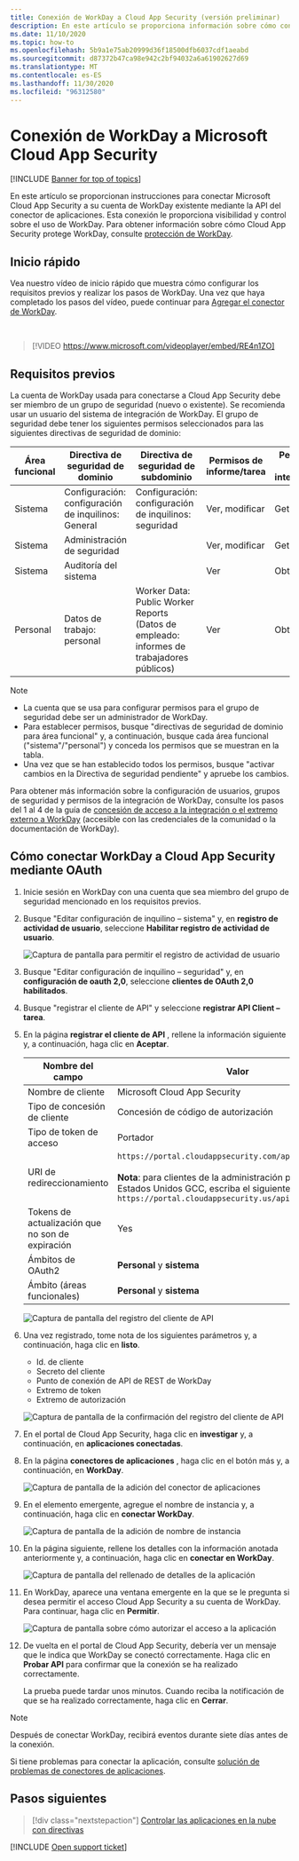 ```yaml
---
title: Conexión de WorkDay a Cloud App Security (versión preliminar)
description: En este artículo se proporciona información sobre cómo conectar la aplicación WorkDay a Cloud App Security mediante el conector de API para la visibilidad y el control del uso.
ms.date: 11/10/2020
ms.topic: how-to
ms.openlocfilehash: 5b9a1e75ab20999d36f18500dfb6037cdf1aeabd
ms.sourcegitcommit: d87372b47ca98e942c2bf94032a6a61902627d69
ms.translationtype: MT
ms.contentlocale: es-ES
ms.lasthandoff: 11/30/2020
ms.locfileid: "96312580"
---
```

# <a name="connect-workday-to-microsoft-cloud-app-security"></a>Conexión de WorkDay a Microsoft Cloud App Security

[!INCLUDE [Banner for top of topics](includes/banner.md)]

En este artículo se proporcionan instrucciones para conectar Microsoft Cloud App Security a su cuenta de WorkDay existente mediante la API del conector de aplicaciones. Esta conexión le proporciona visibilidad y control sobre el uso de WorkDay. Para obtener información sobre cómo Cloud App Security protege WorkDay, consulte [protección de WorkDay](protect-workday.md).

## <a name="quick-start"></a>Inicio rápido

Vea nuestro vídeo de inicio rápido que muestra cómo configurar los requisitos previos y realizar los pasos de WorkDay. Una vez que haya completado los pasos del vídeo, puede continuar para [Agregar el conector de WorkDay](#add-connector).

<br />

> [!VIDEO https://www.microsoft.com/videoplayer/embed/RE4n1ZO]

## <a name="prerequisites"></a>Requisitos previos

La cuenta de WorkDay usada para conectarse a Cloud App Security debe ser miembro de un grupo de seguridad (nuevo o existente). Se recomienda usar un usuario del sistema de integración de WorkDay. El grupo de seguridad debe tener los siguientes permisos seleccionados para las siguientes directivas de seguridad de dominio:

| Área funcional | Directiva de seguridad de dominio | Directiva de seguridad de subdominio | Permisos de informe/tarea | Permisos de integración |
| --- | --- | --- | --- | --- |
| Sistema | Configuración: configuración de inquilinos: General | Configuración: configuración de inquilinos: seguridad | Ver, modificar | Get, Put |
| Sistema | Administración de seguridad | | Ver, modificar | Get, Put |
| Sistema | Auditoría del sistema | | Ver | Obtener |
| Personal | Datos de trabajo: personal | Worker Data: Public Worker Reports (Datos de empleado: informes de trabajadores públicos) | Ver | Obtener |

> [!NOTE]
>
> * La cuenta que se usa para configurar permisos para el grupo de seguridad debe ser un administrador de WorkDay.
> * Para establecer permisos, busque "directivas de seguridad de dominio para área funcional" y, a continuación, busque cada área funcional ("sistema"/"personal") y conceda los permisos que se muestran en la tabla.
> * Una vez que se han establecido todos los permisos, busque "activar cambios en la Directiva de seguridad pendiente" y apruebe los cambios.

Para obtener más información sobre la configuración de usuarios, grupos de seguridad y permisos de la integración de WorkDay, consulte los pasos del 1 al 4 de la guía de [concesión de acceso a la integración o el extremo externo a WorkDay](https://go.microsoft.com/fwlink/?linkid=2103212) (accesible con las credenciales de la comunidad o la documentación de WorkDay).

## <a name="how-to-connect-workday-to-cloud-app-security-using-oauth"></a>Cómo conectar WorkDay a Cloud App Security mediante OAuth

1. Inicie sesión en WorkDay con una cuenta que sea miembro del grupo de seguridad mencionado en los requisitos previos.

1. Busque "Editar configuración de inquilino – sistema" y, en **registro de actividad de usuario**, seleccione **Habilitar registro de actividad de usuario**.

    ![Captura de pantalla para permitir el registro de actividad de usuario](media/connect-workday-enable-logging.png)

1. Busque "Editar configuración de inquilino – seguridad" y, en **configuración de oauth 2,0**, seleccione **clientes de OAuth 2,0 habilitados**.

1. Busque "registrar el cliente de API" y seleccione **registrar API Client – tarea**.

1. En la página **registrar el cliente de API** , rellene la información siguiente y, a continuación, haga clic en **Aceptar**.

    | Nombre del campo | Valor |
    | ---- | ---- |
    | Nombre de cliente | Microsoft Cloud App Security |
    | Tipo de concesión de cliente | Concesión de código de autorización |
    | Tipo de token de acceso | Portador |
    | URI de redireccionamiento | `https://portal.cloudappsecurity.com/api/oauth/connect`<br /><br />**Nota**: para clientes de la administración pública de Estados Unidos GCC, escriba el siguiente valor: `https://portal.cloudappsecurity.us/api/oauth/connect` |
    | Tokens de actualización que no son de expiración | Yes |
    | Ámbitos de OAuth2 | **Personal** y **sistema** |
    | Ámbito (áreas funcionales) | **Personal** y **sistema** |

    ![Captura de pantalla del registro del cliente de API](media/connect-workday-register-api-client.png)

1. Una vez registrado, tome nota de los siguientes parámetros y, a continuación, haga clic en **listo**.

    * Id. de cliente
    * Secreto del cliente
    * Punto de conexión de API de REST de WorkDay
    * Extremo de token
    * Extremo de autorización

    ![Captura de pantalla de la confirmación del registro del cliente de API](media/connect-workday-register-api-client-confirm.png)

1. <a name="add-connector"></a>En el portal de Cloud App Security, haga clic en **investigar** y, a continuación, en **aplicaciones conectadas**.

1. En la página **conectores de aplicaciones** , haga clic en el botón más y, a continuación, en **WorkDay**.

    ![Captura de pantalla de la adición del conector de aplicaciones](media/connect-workday-add-app.png)

1. En el elemento emergente, agregue el nombre de instancia y, a continuación, haga clic en **conectar WorkDay**.

    ![Captura de pantalla de la adición de nombre de instancia](media/connect-workday-add-app-connect.png)

1. En la página siguiente, rellene los detalles con la información anotada anteriormente y, a continuación, haga clic en **conectar en WorkDay**.

    ![Captura de pantalla del rellenado de detalles de la aplicación](media/connect-workday-add-app-connect-details.png)

1. En WorkDay, aparece una ventana emergente en la que se le pregunta si desea permitir el acceso Cloud App Security a su cuenta de WorkDay. Para continuar, haga clic en **Permitir**.

    ![Captura de pantalla sobre cómo autorizar el acceso a la aplicación](media/connect-workday-add-app-allow.png)

1. De vuelta en el portal de Cloud App Security, debería ver un mensaje que le indica que WorkDay se conectó correctamente. Haga clic en **Probar API** para confirmar que la conexión se ha realizado correctamente.

    La prueba puede tardar unos minutos. Cuando reciba la notificación de que se ha realizado correctamente, haga clic en **Cerrar**.

> [!NOTE]
> Después de conectar WorkDay, recibirá eventos durante siete días antes de la conexión.

Si tiene problemas para conectar la aplicación, consulte [solución de problemas de conectores de aplicaciones](troubleshooting-api-connectors-using-error-messages.md).

## <a name="next-steps"></a>Pasos siguientes

> [!div class="nextstepaction"]
> [Controlar las aplicaciones en la nube con directivas](control-cloud-apps-with-policies.md)

[!INCLUDE [Open support ticket](includes/support.md)]
